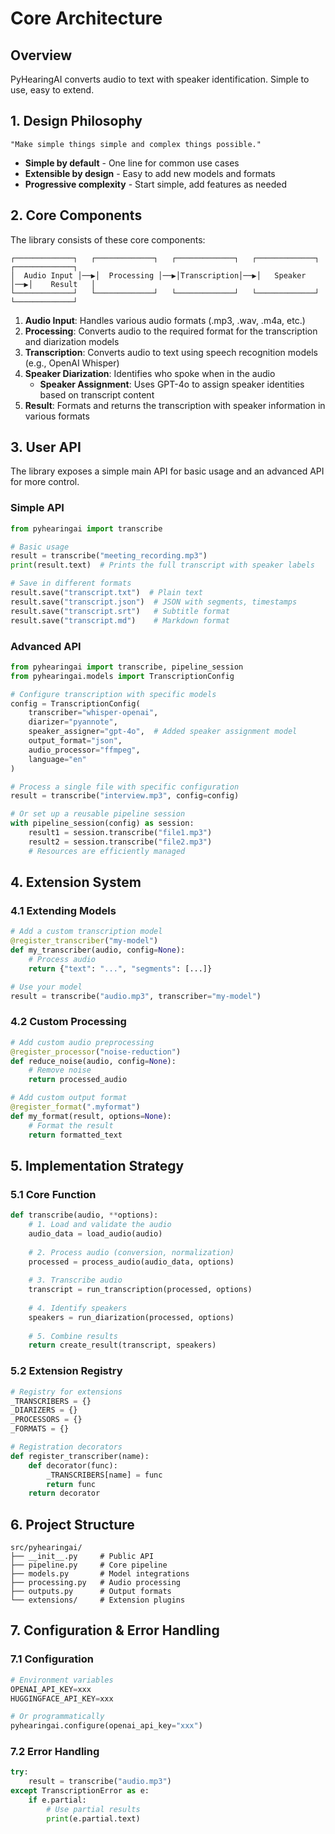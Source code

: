 # Core Architecture

## Overview

PyHearingAI converts audio to text with speaker identification. Simple to use, easy to extend.

## 1. Design Philosophy

```
"Make simple things simple and complex things possible."
```

- **Simple by default** - One line for common use cases
- **Extensible by design** - Easy to add new models and formats
- **Progressive complexity** - Start simple, add features as needed

## 2. Core Components

The library consists of these core components:

```
┌─────────────┐   ┌─────────────┐   ┌─────────────┐   ┌─────────────┐   ┌─────────────┐
│  Audio Input │──▶│  Processing │──▶│Transcription│──▶│   Speaker   │──▶│    Result   │
└─────────────┘   └─────────────┘   └─────────────┘   └─────────────┘   └─────────────┘
```

1. **Audio Input**: Handles various audio formats (.mp3, .wav, .m4a, etc.)
2. **Processing**: Converts audio to the required format for the transcription and diarization models
3. **Transcription**: Converts audio to text using speech recognition models (e.g., OpenAI Whisper)
4. **Speaker Diarization**: Identifies who spoke when in the audio
   - **Speaker Assignment**: Uses GPT-4o to assign speaker identities based on transcript content
5. **Result**: Formats and returns the transcription with speaker information in various formats

## 3. User API

The library exposes a simple main API for basic usage and an advanced API for more control.

### Simple API

```python
from pyhearingai import transcribe

# Basic usage
result = transcribe("meeting_recording.mp3")
print(result.text)  # Prints the full transcript with speaker labels

# Save in different formats
result.save("transcript.txt")  # Plain text
result.save("transcript.json")  # JSON with segments, timestamps
result.save("transcript.srt")   # Subtitle format
result.save("transcript.md")    # Markdown format
```

### Advanced API

```python
from pyhearingai import transcribe, pipeline_session
from pyhearingai.models import TranscriptionConfig

# Configure transcription with specific models
config = TranscriptionConfig(
    transcriber="whisper-openai",
    diarizer="pyannote",
    speaker_assigner="gpt-4o",  # Added speaker assignment model
    output_format="json",
    audio_processor="ffmpeg",
    language="en"
)

# Process a single file with specific configuration
result = transcribe("interview.mp3", config=config)

# Or set up a reusable pipeline session
with pipeline_session(config) as session:
    result1 = session.transcribe("file1.mp3")
    result2 = session.transcribe("file2.mp3")
    # Resources are efficiently managed
```

## 4. Extension System

### 4.1 Extending Models
```python
# Add a custom transcription model
@register_transcriber("my-model")
def my_transcriber(audio, config=None):
    # Process audio
    return {"text": "...", "segments": [...]}

# Use your model
result = transcribe("audio.mp3", transcriber="my-model")
```

### 4.2 Custom Processing
```python
# Add custom audio preprocessing
@register_processor("noise-reduction")
def reduce_noise(audio, config=None):
    # Remove noise
    return processed_audio

# Add custom output format
@register_format(".myformat")
def my_format(result, options=None):
    # Format the result
    return formatted_text
```

## 5. Implementation Strategy

### 5.1 Core Function
```python
def transcribe(audio, **options):
    # 1. Load and validate the audio
    audio_data = load_audio(audio)
    
    # 2. Process audio (conversion, normalization)
    processed = process_audio(audio_data, options)
    
    # 3. Transcribe audio
    transcript = run_transcription(processed, options)
    
    # 4. Identify speakers
    speakers = run_diarization(processed, options)
    
    # 5. Combine results
    return create_result(transcript, speakers)
```

### 5.2 Extension Registry
```python
# Registry for extensions
_TRANSCRIBERS = {}
_DIARIZERS = {}
_PROCESSORS = {}
_FORMATS = {}

# Registration decorators
def register_transcriber(name):
    def decorator(func):
        _TRANSCRIBERS[name] = func
        return func
    return decorator
```

## 6. Project Structure
```
src/pyhearingai/
├── __init__.py     # Public API
├── pipeline.py     # Core pipeline
├── models.py       # Model integrations
├── processing.py   # Audio processing
├── outputs.py      # Output formats
└── extensions/     # Extension plugins
```

## 7. Configuration & Error Handling

### 7.1 Configuration
```python
# Environment variables
OPENAI_API_KEY=xxx
HUGGINGFACE_API_KEY=xxx

# Or programmatically
pyhearingai.configure(openai_api_key="xxx")
```

### 7.2 Error Handling
```python
try:
    result = transcribe("audio.mp3")
except TranscriptionError as e:
    if e.partial:
        # Use partial results
        print(e.partial.text)
``` 
